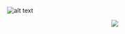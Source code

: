 ![alt text](https://matthieuskrzypczak.fr/images/MATTHIEUSKRZYPCZAK.png)

<p align="center">
  <img src="https://matthieuskrzypczak.fr/images/MATTHIEUSKRZYPCZAK.png" />
</p>
